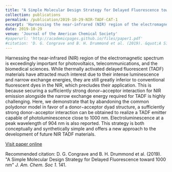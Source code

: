 ```yaml
---
title: "A Simple Molecular Design Strategy for Delayed Fluorescence toward 1000 nm"
collection: publications
permalink: /publication/2019-10-29-NIR-TADF-CAT-1
excerpt: 'Harnessing the near-infrared (NIR) region of the electromagnetic spectrum is exceedingly important for photovoltaics, telecommunications, and the biomedical sciences. While thermally activated delayed fluorescent (TADF) materials have attracted much interest due to their intense luminescence and narrow exchange energies, they are still greatly inferior to conventional fluorescent dyes in the NIR, which precludes their application. This is because securing a sufficiently strong donor−acceptor interaction for NIR emission alongside the narrow exchange energy required for TADF is highly challenging. Here, we demonstrate that by abandoning the common polydonor model in favor of a donor−acceptor dyad structure, a sufficiently strong donor−acceptor interaction can be obtained to realize a TADF emitter capable of photoluminescence close to 1000 nm. Electroluminescence at a peak wavelength of 904 nm is also reported. This strategy is both conceptually and synthetically simple and offers a new approach to the development of future NIR TADF materials.'
date: 2019-10-29
venue: 'Journal of the American Chemical Society'
#paperurl: 'http://academicpages.github.io/files/paper1.pdf'
#citation: 'D. G. Congrave and B. H. Drummond et al. (2019). &quot;A Simple Molecular Design Strategy for Delayed Fluorescence toward 1000 nm.&quot; <i>J. Am. Chem. Soc 1</i>. 141.'
---
```

Harnessing the near-infrared (NIR) region of the electromagnetic spectrum is exceedingly important for photovoltaics, telecommunications, and the biomedical sciences. While thermally activated delayed fluorescent (TADF) materials have attracted much interest due to their intense luminescence and narrow exchange energies, they are still greatly inferior to conventional fluorescent dyes in the NIR, which precludes their application. This is because securing a sufficiently strong donor−acceptor interaction for NIR emission alongside the narrow exchange energy required for TADF is highly challenging. Here, we demonstrate that by abandoning the common polydonor model in favor of a donor−acceptor dyad structure, a sufficiently strong donor−acceptor interaction can be obtained to realize a TADF emitter capable of photoluminescence close to 1000 nm. Electroluminescence at a peak wavelength of 904 nm is also reported. This strategy is both conceptually and synthetically simple and offers a new approach to the development of future NIR TADF materials.

[Visit paper online](https://pubs.acs.org/doi/10.1021/jacs.9b09323)

Recommended citation: D. G. Congrave and B. H. Drummond et al. (2019). "A Simple Molecular Design Strategy for Delayed Fluorescence toward 1000 nm" <i>J. Am. Chem. Soc 1</i>. 141.
